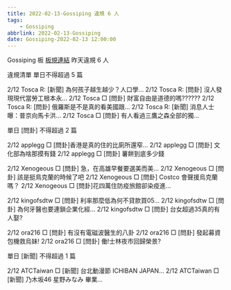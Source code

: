 ```yaml
---
title: 2022-02-13-Gossiping 違規 6 人
tags:
    - Gossiping
abbrlink: 2022-02-13-Gossiping
date: Gossiping-2022-02-13 12:00:00
---
```

Gossiping 板 [板規連結](https://www.ptt.cc/bbs/Gossiping/M.1637425085.A.07D.html)
昨天違規 6 人
<!-- more -->

違規清單
單日不得超過 5 篇

2/12 Tosca R: [新聞] 為何孩子越生越少？人口學…
2/12 Tosca R: [問卦] 沒人發現現代當勞工根本永…
2/12 Tosca □ [問卦] 財富自由是道德的嗎??????
2/12 Tosca R: [問卦] 俄羅斯是不是真的看美國跟…
2/12 Tosca R: [新聞] 消息人士曝：普京向馬卡洪…
2/12 Tosca □ [問卦] 有人看過三鷹之森全部的獨…

單日 [問卦] 不得超過 2 篇

2/12 applegg □ [問卦]香港是真的住的比廁所還窄…
2/12 applegg □ [問卦] 文化部為啥那摸有錢
2/12 applegg □ [問卦] 薯餅到底多少錢

2/12 Xenogeous □ [問卦] 急，在高雄早餐要選美而美…
2/12 Xenogeous □ [問卦] 該是挺鳥克蘭的時候了吧
2/12 Xenogeous □ [問卦] Costco 會聲援烏克蘭嗎？
2/12 Xenogeous □ [問卦]花四萬住防疫旅館卻染疫進…

2/12 kingofsdtw □ [問卦] 利率那麼低為何不貸款買05…
2/12 kingofsdtw □ [問卦] 為何牙醫也要連鎖企業化經…
2/12 kingofsdtw □ [問卦] 台女超過35真的有人娶?

2/12 ora216 □ [問卦] 有沒有電磁波醫生的八卦
2/12 ora216 □ [問卦] 發起募資包機救烏妹!
2/12 ora216 □ [問卦] 働!士林夜市回歸榮景?

單日 [新聞] 不得超過 1 篇

2/12 ATCTaiwan □ [新聞] 台北動漫節 ICHIBAN JAPAN…
2/12 ATCTaiwan □ [新聞] 乃木坂46 星野みなみ 畢業…